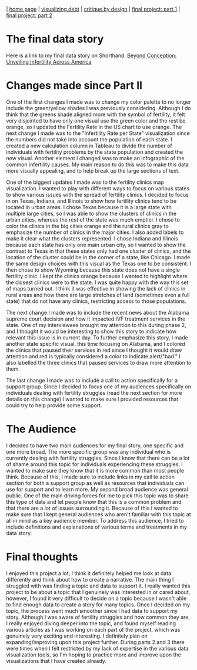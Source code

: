 | [home page](https://cmustudent.github.io/tswd-portfolio-templates/) | [visualizing debt](visualizing-government-debt) | [critique by design](critique-by-design) | [final project: part 1](final-project-part-one) | [final project: part 2](final-project-part-two) 

# The final data story
Here is a link to my final data story on Shorthand: [Beyond Conception: Unveiling Infertility Across America](https://carnegiemellon.shorthandstories.com/us-infertility-treatment/index.html)

# Changes made since Part II
One of the first changes I made was to change my color palette to no longer include the green/yellow shades I was previously considering. Although I do think that the greens shade aligned more with the symbol of fertility, it felt very disjointed to have only one visual use the green color and the rest be orange, so I updated the Fertility Rate in the US chart to use orange. The next change I made was to the "Infertility Rate per State" visualization since the numbers did not take into account the population of each state. I created a new calculation column in Tableau to divide the number of individuals with fertility problems by the state population and created the new visual. Another element I changed was to make an infographic of the common infertility causes. My main reason to do this was to make this data more visually appealing, and to help break up the large sections of text. 


One of the biggest updates I made was to the fertility clinics map visualization. I wanted to play with different ways to focus on various states to show various issues with the spread of fertility clinics. I decided to focus in on Texas, Indiana, and Illinois to show how fertility clinics tend to be located in urban areas. I chose Texas because it is a large state with multiple large cities, so I was able to show the clusters of clinics in the urban cities, whereas the rest of the state was much emptier. I chose to color the clinics in the big cities orange and the rural clinics gray to emphasize the number of clinics in the major cities. I also added labels to make it clear what the clusters represented. I chose Indiana and Illinois because each state has only one main urban city, so I wanted to show the contrast to Texas in that these states only had one cluster of clinics, and the location of the cluster could be in the corner of a state, like Chicago. I made the same design choices with this visual as the Texas one to be consistent. I then chose to show Wyoming because this state does not have a single fertility clinic. I kept the clinics orange because I wanted to highlight where the closest clinics were to the state. I was quite happy with the way this set of maps turned out. I think it was effective in showing the lack of clinics in rural areas and how there are large stretches of land (sometimes even a full state) that do not have any clinics, restricting access to those populations.


The next change I made was to include the recent news about the Alabama supreme court decision and how it impacted IVF treatment services in the state. One of my interviewees brought my attention to this during phase 2, and I thought it would be interesting to show this story to indicate how relevant this issue is in current day. To further emphasize this story, I made another state specific visual, this time focusing on Alabama, and I colored the clinics that paused their services in red since I thought it would draw attention and red is typically considered a color to indicate alert/"bad." I also labelled the three clinics that paused services to draw more attention to them. 


The last change I made was to include a call to action specifically for a support group. Since I decided to focus one of my audiences specifically on individuals dealing with fertility struggles (read the next section for more details on this change) I wanted to make sure I provided resources that could try to help provide some support.


# The Audience
I decided to have two main audiences for my final story, one specific and one more broad. The more specific group was any individual who is currently dealing with fertility struggles. Since I know that there can be a lot of shame around this topic for individuals experiencing these struggles, I wanted to make sure they know that it is more common than most people think. Because of this, I made sure to include links in my call to action section for both a support group as well as resources that individuals can use for support and to learn more. My second broad audience was general public. One of the main driving forces for me to pick this topic was to share this type of data and let people know that this is a common problem and that there are a lot of issues surrounding it. Because of this I wanted to make sure that I kept general audiences who aren't familiar with this topic at all in mind as a key audience member. To address this audience, I tried to include definitions and explanations of various terms and treatments in my data story.


# Final thoughts
I enjoyed this project a lot, I think it definitely helped me look at data differently and think about how to create a narrative. The main thing I struggled with was finding a topic and data to support it. I really wanted this project to be about a topic that I genuinely was interested in or cared about, however, I found it very difficult to decide on a topic because I wasn't able to find enough data to create a story for many topics. Once I decided on my topic, the process went much smoother since I had data to support my story. Although I was aware of fertility struggles and how common they are, I really enjoyed diving deeper into the topic, and found myself reading various articles as I was working on each part of the project, which was genuinely very exciting and interesting. I definitely plan on expanding/improving upon this project further. During parts 2 and 3 there were times when I felt restricted by my lack of expertise in the various data visualization tools, so I'm hoping to practice more and improve upon the visualizations that I have created already. 
